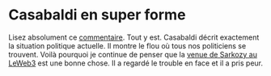 # Casabaldi en super forme

Lisez absolument ce [commentaire](https://tcrouzet.com/2006/12/04/la-france-serait-coupee-en-deux/#comment-4994). Tout y est. Casabaldi décrit exactement la situation politique actuelle. Il montre le flou où tous nos politiciens se trouvent. Voilà pourquoi je continue de penser que la [venue de Sarkozy au LeWeb3](https://tcrouzet.com/2006/12/15/arretez-de-taper-sur-loic-le-meur/) est une bonne chose. Il a regardé le trouble en face et il a pris peur.
